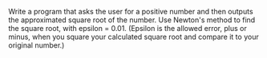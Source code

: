 Write a program that asks the user for a positive number and then outputs the approximated square root of the number. Use Newton's method to find the square root, with epsilon = 0.01. (Epsilon is the allowed error, plus or minus, when you square your calculated square root and compare it to your original number.)
